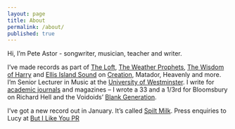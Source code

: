 ```yaml
---
layout: page
title: About
permalink: /about/
published: true
---
```







Hi, I’m Pete Astor - songwriter, musician, teacher and writer. 

I’ve made records as part of [The Loft](https://en.wikipedia.org/wiki/The_Loft_(British_band)), [The Weather Prophets](https://en.wikipedia.org/wiki/The_Weather_Prophets), [The Wisdom of Harry](http://www.matadorrecords.com/the_wisdom_of_harry) and [Ellis Island Sound](https://en.wikipedia.org/wiki/Ellis_Island_Sound) on [Creation](http://www.creation-records.com/), Matador, Heavenly and more. I’m Senior Lecturer in Music at the [University of Westminster](http://www.westminster.ac.uk/about-us/our-people/directory/astor-pete). I write for [academic journals](http://westminster.academia.edu/PeteAstor) and magazines – I wrote a 33 and a 1/3rd for Bloomsbury on Richard Hell and the Voidoids’ [Blank Generation](http://www.bloomsbury.com/uk/richard-hell-and-the-voidoids-blank-generation-9781623561222/).

I’ve got a new record out in January. It’s called [Spilt Milk](http://www.butilikeyou.co.uk/#!pete-astor/c1xdd).
Press enquiries to Lucy at [But I Like You PR](http://www.butilikeyou.co.uk/) 
